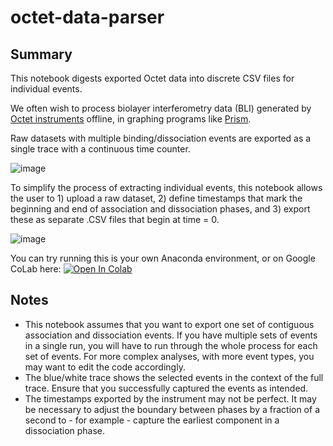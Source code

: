 # octet-data-parser
## Summary
This notebook digests exported Octet data into discrete CSV files for individual events.

We often wish to process biolayer interferometry data (BLI) generated by [Octet instruments](https://www.sartorius.com/en/products/biolayer-interferometry) offline, in graphing programs like [Prism](https://www.graphpad.com/features). 

Raw datasets with multiple binding/dissociation events are exported as a single trace with a continuous time counter.

![image](https://github.com/krs-lab/octet-data-parser/assets/98188225/2f4feafa-3802-4052-af56-cd2011ce2655)

To simplify the process of extracting individual events, this notebook allows the user to 1) upload a raw dataset, 2) define timestamps that mark the beginning and end of association and dissociation phases, and 3) export these as separate .CSV files that begin at time = 0.

![image](https://github.com/krs-lab/octet-data-parser/assets/98188225/2c32b0ea-9b6f-449a-b98b-d5c7afd02282)

You can try running this is your own Anaconda environment, or on Google CoLab here:
[![Open In Colab](https://colab.research.google.com/assets/colab-badge.svg)](https://colab.research.google.com/github/krs-lab/octet-data-parser/blob/main/Parse_Octet_Data.ipynb)

## Notes

* This notebook assumes that you want to export one set of contiguous association and dissociation events. If you have multiple sets of events in a single run, you will have to run through the whole process for each set of events. For more complex analyses, with more event types, you may want to edit the code accordingly.
* The blue/white trace shows the selected events in the context of the full trace. Ensure that you successfully captured the events as intended.
* The timestamps exported by the instrument may not be perfect. It may be necessary to adjust the boundary between phases by a fraction of a second to - for example - capture the earliest component in a dissociation phase.

